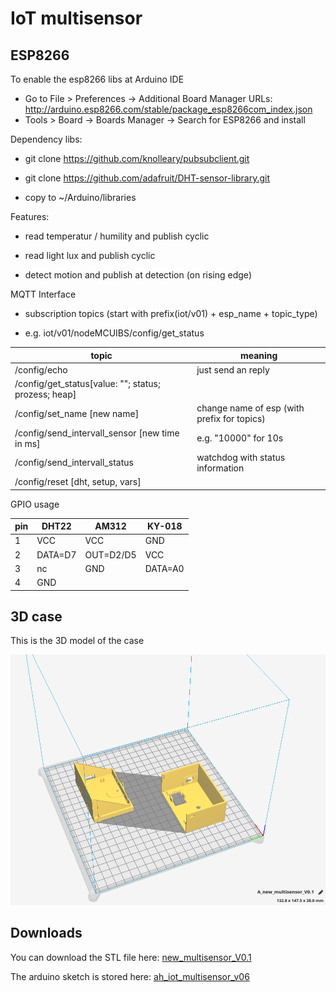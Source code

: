 # IoT multisensor

## ESP8266

To enable the esp8266 libs at Arduino IDE

* Go to File > Preferences -> Additional Board Manager URLs: http://arduino.esp8266.com/stable/package_esp8266com_index.json
* Tools > Board -> Boards Manager -> Search for ESP8266 and install

Dependency libs:

* git clone https://github.com/knolleary/pubsubclient.git

* git clone https://github.com/adafruit/DHT-sensor-library.git

* copy to ~/Arduino/libraries

Features:

* read temperatur / humility and publish cyclic

* read light lux and publish cyclic

* detect motion and publish at detection (on rising edge)

MQTT Interface

* subscription topics (start with prefix(iot/v01) + esp_name + topic_type)

* e.g. iot/v01/nodeMCUIBS/config/get_status

topic|meaning
-|-
/config/echo|just send an reply
/config/get_status[value: ""; status; prozess; heap]|
/config/set_name [new name]|change name of esp (with prefix for topics)
/config/send_intervall_sensor [new time in ms]|e.g. "10000" for 10s
/config/send_intervall_status|watchdog with status information
/config/reset [dht, setup, vars]|

GPIO usage

pin|DHT22|AM312|KY-018
-|-|-|-
1|VCC|VCC|GND
2|DATA=D7|OUT=D2/D5|VCC
3|nc|GND|DATA=A0
4|GND||

## 3D case

This is the 3D model of the case

![multisensor_case_3d_model](multisensor_case_3d_model.png)

## Downloads

You can download the STL file here: [new_multisensor_V0.1](new_multisensor_V0.1.stl)

The arduino sketch is stored here: [ah_iot_multisensor_v06](ah_iot_multisensor_v06.ino)
